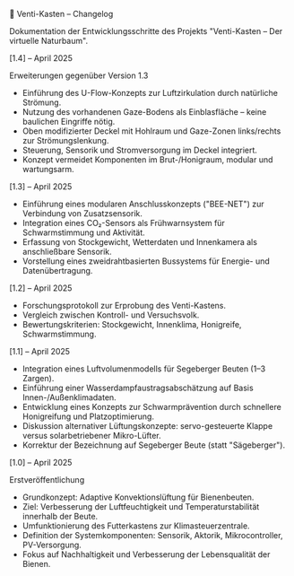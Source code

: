 📜 Venti-Kasten – Changelog

Dokumentation der Entwicklungsschritte des Projekts "Venti-Kasten – Der virtuelle Naturbaum".

[1.4] – April 2025

Erweiterungen gegenüber Version 1.3

- Einführung des U-Flow-Konzepts zur Luftzirkulation durch natürliche Strömung.
- Nutzung des vorhandenen Gaze-Bodens als Einblasfläche – keine baulichen Eingriffe nötig.
- Oben modifizierter Deckel mit Hohlraum und Gaze-Zonen links/rechts zur Strömungslenkung.
- Steuerung, Sensorik und Stromversorgung im Deckel integriert.
- Konzept vermeidet Komponenten im Brut-/Honigraum, modular und wartungsarm.

[1.3] – April 2025

- Einführung eines modularen Anschlusskonzepts ("BEE-NET") zur Verbindung von Zusatzsensorik.
- Integration eines CO₂-Sensors als Frühwarnsystem für Schwarmstimmung und Aktivität.
- Erfassung von Stockgewicht, Wetterdaten und Innenkamera als anschließbare Sensorik.
- Vorstellung eines zweidrahtbasierten Bussystems für Energie- und Datenübertragung.

[1.2] – April 2025

- Forschungsprotokoll zur Erprobung des Venti-Kastens.
- Vergleich zwischen Kontroll- und Versuchsvolk.
- Bewertungskriterien: Stockgewicht, Innenklima, Honigreife, Schwarmstimmung.

[1.1] – April 2025

- Integration eines Luftvolumenmodells für Segeberger Beuten (1–3 Zargen).
- Einführung einer Wasserdampfaustragsabschätzung auf Basis Innen-/Außenklimadaten.
- Entwicklung eines Konzepts zur Schwarmprävention durch schnellere Honigreifung und Platzoptimierung.
- Diskussion alternativer Lüftungskonzepte: servo-gesteuerte Klappe versus solarbetriebener Mikro-Lüfter.
- Korrektur der Bezeichnung auf Segeberger Beute (statt "Sägeberger").

[1.0] – April 2025

Erstveröffentlichung

- Grundkonzept: Adaptive Konvektionslüftung für Bienenbeuten.
- Ziel: Verbesserung der Luftfeuchtigkeit und Temperaturstabilität innerhalb der Beute.
- Umfunktionierung des Futterkastens zur Klimasteuerzentrale.
- Definition der Systemkomponenten: Sensorik, Aktorik, Mikrocontroller, PV-Versorgung.
- Fokus auf Nachhaltigkeit und Verbesserung der Lebensqualität der Bienen.
